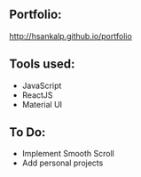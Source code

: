 ## Portfolio:

http://hsankalp.github.io/portfolio

## Tools used:

- JavaScript
- ReactJS
- Material UI

## To Do:

- Implement Smooth Scroll
- Add personal projects
